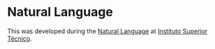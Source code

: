 # Natural Language

This was developed during the [Natural Language](https://fenix.tecnico.ulisboa.pt/disciplinas/LN2/2022-2023/1-semestre/pagina-inicial) at [Instituto Superior Técnico](https://tecnico.ulisboa.pt/en/).
